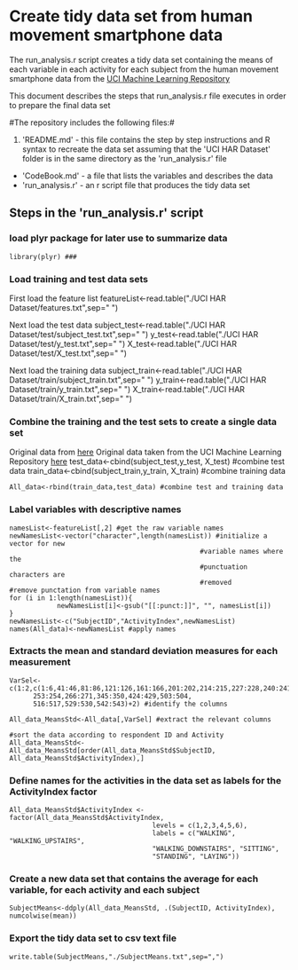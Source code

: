 # Create tidy data set from human movement smartphone data #

The run_analysis.r script creates a tidy data set containing the means of each variable in each activity for each subject from the human movement smartphone data from the [UCI Machine Learning Repository](http://archive.ics.uci.edu/ml/datasets/Human+Activity+Recognition+Using+Smartphones)

This document describes the steps that run_analysis.r file executes in order to prepare the final data set

#The repository includes the following files:#

1. 'README.md' - this file contains the step by step instructions and R syntax to recreate the data set assuming that the 'UCI HAR Dataset' folder is in the same directory as the 'run_analysis.r' file
* 'CodeBook.md' - a file that lists the variables and describes the data 
* 'run_analysis.r' - an r script file that produces the tidy data set

## Steps in the 'run_analysis.r' script ##

### load plyr package for later use to summarize data
	library(plyr) ###

### Load training and test data sets ###
First load the feature list
	featureList<-read.table("./UCI HAR Dataset/features.txt",sep=" ")

Next load the test data
	subject_test<-read.table("./UCI HAR Dataset/test/subject_test.txt",sep=" ")
	y_test<-read.table("./UCI HAR Dataset/test/y_test.txt",sep=" ")
	X_test<-read.table("./UCI HAR Dataset/test/X_test.txt",sep=" ")

Next load the training data
	subject_train<-read.table("./UCI HAR Dataset/train/subject_train.txt",sep=" ")
	y_train<-read.table("./UCI HAR Dataset/train/y_train.txt",sep=" ")
	X_train<-read.table("./UCI HAR Dataset/train/X_train.txt",sep=" ")


### Combine the training and the test sets to create a single data set ###
Original data from [here](https://d396qusza40orc.cloudfront.net/getdata%2Fprojectfiles%2FUCI%20HAR%20Dataset.zip)
Original data taken from the UCI Machine Learning Repository [here](http://archive.ics.uci.edu/ml/datasets/Human+Activity+Recognition+Using+Smartphones)
	test_data<-cbind(subject_test,y_test, X_test) #combine test data
	train_data<-cbind(subject_train,y_train, X_train) #combine training data

	All_data<-rbind(train_data,test_data) #combine test and training data

### Label variables with descriptive names ###
	namesList<-featureList[,2] #get the raw variable names
	newNamesList<-vector("character",length(namesList)) #initialize a vector for new 
                                                    #variable names where the 
                                                    #punctuation characters are 
                                                    #removed
	#remove punctation from variable names
	for (i in 1:length(namesList)){
        		newNamesList[i]<-gsub("[[:punct:]]", "", namesList[i])
	}
	newNamesList<-c("SubjectID","ActivityIndex",newNamesList)
	names(All_data)<-newNamesList #apply names


### Extracts the mean and standard deviation measures for each measurement ###
	VarSel<-c(1:2,c(1:6,41:46,81:86,121:126,161:166,201:202,214:215,227:228,240:241,
          253:254,266:271,345:350,424:429,503:504,
          516:517,529:530,542:543)+2) #identify the columns

	All_data_MeansStd<-All_data[,VarSel] #extract the relevant columns

	#sort the data according to respondent ID and Activity 
	All_data_MeansStd<-All_data_MeansStd[order(All_data_MeansStd$SubjectID, All_data_MeansStd$ActivityIndex),] 
        
### Define names for the activities in the data set as labels for the ActivityIndex factor ###
	All_data_MeansStd$ActivityIndex <- factor(All_data_MeansStd$ActivityIndex,
                                        levels = c(1,2,3,4,5,6),
                                        labels = c("WALKING", "WALKING_UPSTAIRS", 
                                        "WALKING_DOWNSTAIRS", "SITTING", 
                                        "STANDING", "LAYING"))

### Create a new data set that contains the average for each variable, for each activity and each subject ###
	SubjectMeans<-ddply(All_data_MeansStd, .(SubjectID, ActivityIndex), numcolwise(mean))

### Export the tidy data set to csv text file ###
	write.table(SubjectMeans,"./SubjectMeans.txt",sep=",")